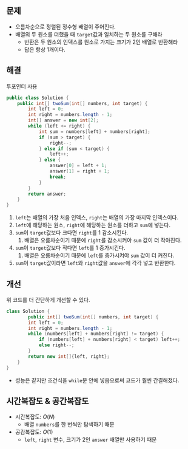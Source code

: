 ## 문제

- 오름차순으로 정렬된 정수형 배열이 주어진다.
- 배열의 두 원소를 더했을 때 `target`값과 일치하는 두 원소를 구해라
    - 반환은 두 원소의 인덱스를 원소로 가지는 크기가 2인 배열로 반환해라
    - 답은 항상 1개이다.

## 해결

투포인터 사용

```java
public class Solution {
    public int[] twoSum(int[] numbers, int target) {
        int left = 0;
        int right = numbers.length - 1;
        int[] answer = new int[2];
        while (left <= right) {
            int sum = numbers[left] + numbers[right];
            if (sum > target) {
                right--;
            } else if (sum < target) {
                left++;
            } else {
                answer[0] = left + 1;
                answer[1] = right + 1;
                break;
            }
        }
        return answer;
    }
}
```

1. `left`는 배열의 가장 처음 인덱스, `right`는 배열의 가장 마지막 인덱스이다.
2. `left`에 해당하는 원소, `right`에 해당하는 원소를 더하고 `sum`에 넣는다.
3. `sum`이 `target`값보다 크다면 `right`를 1 감소시킨다.
    1. 배열은 오름차순이기 때문에 `right`를 감소시켜야 `sum` 값이 더 작아진다.
4. `sum`이 `target`값보다 작다면 `left`를 1 증가시킨다.
    1. 배열은 오름차순이기 때문에 `left`를 증가시켜야 `sum` 값이 더 커진다.
5. `sum`이 `target`값이라면 `left`와 `right`값을 `answer`에 각각 넣고 반환한다.

## 개선

위 코드를 더 간단하게 개선할 수 있다.

```java
class Solution {
		public int[] twoSum(int[] numbers, int target) {
        int left = 0;
        int right = numbers.length - 1;
        while (numbers[left] + numbers[right] != target) {
            if (numbers[left] + numbers[right] < target) left++;
            else right--;
        }
        return new int[]{left, right};
    }
}
```

- 성능은 같지만 조건식을 `while`문 안에 넣음으로써 코드가 훨씬 간결해졌다.

## 시간복잡도 & 공간복잡도

- 시간복잡도: $O(N)$
    - 배열 `numbers`를 한 번씩만 탐색하기 때문
- 공감복잡도: $O(1)$
    - `left`, `right` 변수, 크기가 2인 `answer` 배열만 사용하기 때문
